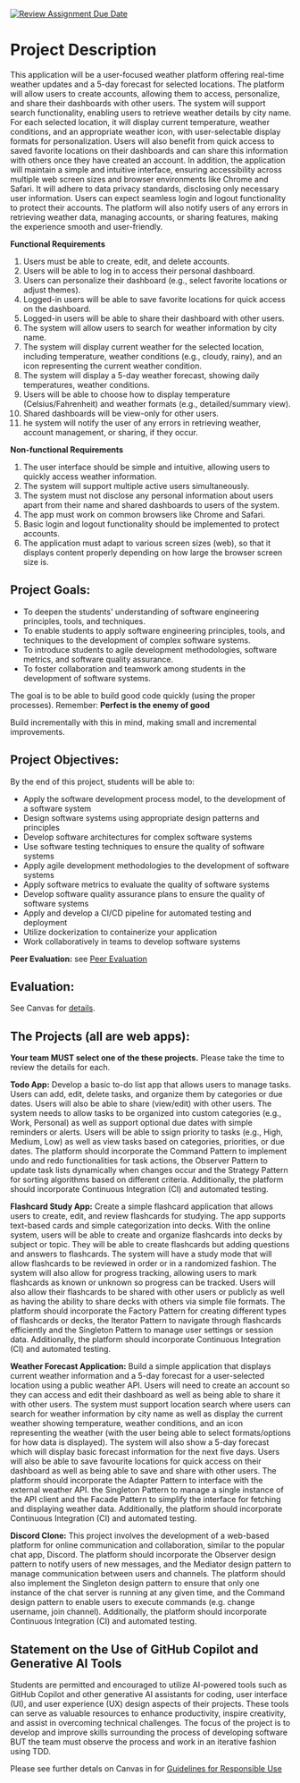 [![Review Assignment Due Date](https://classroom.github.com/assets/deadline-readme-button-22041afd0340ce965d47ae6ef1cefeee28c7c493a6346c4f15d667ab976d596c.svg)](https://classroom.github.com/a/HWOPiRJG)

# Project Description

 This application will be a user-focused weather platform offering real-time weather updates and a 5-day forecast for selected locations. The platform will allow users to create accounts, allowing them to access, personalize, and share their dashboards with other users. The system will support search functionality, enabling users to retrieve weather details by city name. For each selected location, it will display current temperature, weather conditions, and an appropriate weather icon, with user-selectable display formats for personalization. Users will also benefit from quick access to saved favorite locations on their dashboards and can share this information with others once they have created an account. In addition, the application will maintain a simple and intuitive interface, ensuring accessibility across multiple web screen sizes and browser environments like Chrome and Safari. It will adhere to data privacy standards, disclosing only necessary user information. Users can expect seamless login and logout functionality to protect their accounts. The platform will also notify users of any errors in retrieving weather data, managing accounts, or sharing features, making the experience smooth and user-friendly.

**Functional Requirements**

1. Users must be able to create, edit, and delete accounts.
2. Users will be able to log in to access their personal dashboard.
3. Users can personalize their dashboard (e.g., select favorite locations or adjust themes).
4. Logged-in users will be able to save favorite locations for quick access on the dashboard.
5. Logged-in users will be able to share their dashboard with other users.
6. The system will allow users to search for weather information by city name.
7. The system will display current weather for the selected location, including temperature, weather conditions (e.g., cloudy, rainy), and an icon representing the current weather condition.
8. The system will display a 5-day weather forecast, showing daily temperatures, weather conditions.
9. Users will be able to choose how to display temperature (Celsius/Fahrenheit) and weather formats (e.g., detailed/summary view).
10. Shared dashboards will be view-only for other users.
11. he system will notify the user of any errors in retrieving weather, account management, or sharing, if they occur.


**Non-functional Requirements**

1. The user interface should be simple and intuitive, allowing users to quickly access weather information.
2. The system will support multiple active users simultaneously. 
3. The system must not disclose any personal information about users apart from their name and shared dashboards to users of the system.
4. The app must work on common browsers like Chrome and Safari.
5. Basic login and logout functionality should be implemented to protect accounts.
6. The application must adapt to various screen sizes (web), so that it displays content properly depending on how large the browser screen size is.

  
## Project Goals:

* To deepen the students' understanding of software engineering principles, tools, and techniques.
* To enable students to apply software engineering principles, tools, and techniques to the development of complex software systems.
* To introduce students to agile development methodologies, software metrics, and software quality assurance.
* To foster collaboration and teamwork among students in the development of software systems.

The goal is to be able to build good code quickly (using the proper processes).  Remember: **Perfect is the enemy of good**

Build incrementally with this in mind, making small and incremental improvements.   

## Project Objectives:

By the end of this project, students will be able to:

* Apply the software development process model, to the development of a software system
* Design software systems using appropriate design patterns and principles
* Develop software architectures for complex software systems
* Use software testing techniques to ensure the quality of software systems
* Apply agile development methodologies to the development of software systems
* Apply software metrics to evaluate the quality of software systems
* Develop software quality assurance plans to ensure the quality of software systems
* Apply and develop a CI/CD pipeline for automated testing and deployment
* Utilize dockerization to containerize your application
* Work collaboratively in teams to develop software systems

**Peer Evaluation:** see [Peer Evaluation](https://canvas.ubc.ca/courses/150415/pages/peer-evaluation?wrap=1)

## Evaluation: 

See Canvas for [details](https://canvas.ubc.ca/courses/150415/pages/the-project).

## The Projects (all are web apps):

**Your team MUST select one of the these projects.**  Please take the time to review the details for each.

**Todo App:**  Develop a basic to-do list app that allows users to manage tasks. Users can add, edit, delete tasks, and organize them by categories or due dates.  Users will also be able to share (view/edit) with other users.  The system needs to allow tasks to be organized into custom categories (e.g., Work, Personal) as well as support optional due dates with simple reminders or alerts.  Users will be able to ssign priority to tasks (e.g., High, Medium, Low) as well as view tasks based on categories, priorities, or due dates.  The platform should incorporate the Command Pattern to implement undo and redo functionalities for task actions, the Observer Pattern to update task lists dynamically when changes occur and the Strategy Pattern for sorting algorithms based on different criteria. Additionally, the platform should incorporate Continuous Integration (CI) and automated testing.

**Flashcard Study App:**  Create a simple flashcard application that allows users to create, edit, and review flashcards for studying. The app supports text-based cards and simple categorization into decks.  With the online system,  users will be able to create and organize flashcards into decks by subject or topic.  They will be able to create flashcards but adding questions and answers to flashcards.   The system will have a study mode that will allow flashcards to be reviewed in order or in a randomized fashion.   The system will also allow for progress tracking, allowing users to  mark flashcards as known or unknown so progress can be tracked.  Users will also allow their flashcards to be shared with other users or publicly as well as having the ability to share decks with others via simple file formats.  The platform should incorporate the Factory Pattern for creating different types of flashcards or decks, the Iterator Pattern to  navigate through flashcards efficiently and the Singleton Pattern to manage user settings or session data.  Additionally, the platform should incorporate Continuous Integration (CI) and automated testing.

**Weather Forecast Application:** Build a simple application that displays current weather information and a 5-day forecast for a user-selected location using a public weather API.  Users will need to create an account so they can access and edit  their dashboard as well as being able to share it with other users.  The system must support location search where users can search for weather information by city name as well as display the current weather showing temperature, weather conditions, and an icon representing the weather (with the user being able to select formats/options for how data is displayed).  The system will also show a 5-day forecast which will display basic forecast information for the next five days.  Users will also be able to save favourite locations for quick access on their dashboard as well as being able to save and share with other users.   The platform should incorporate the Adapter Pattern to interface with the external weather API. the Singleton Pattern to  manage a single instance of the API client and the Facade Pattern to simplify the interface for fetching and displaying weather data.   Additionally, the platform should incorporate Continuous Integration (CI) and automated testing.

**Discord Clone:** This project involves the development of a web-based platform for online communication and collaboration, similar to the popular chat app, Discord. The platform should incorporate the Observer design pattern to notify users of new messages, and the Mediator design pattern to manage communication between users and channels. The platform should also implement the Singleton design pattern to ensure that only one instance of the chat server is running at any given time, and the Command design pattern to enable users to execute commands (e.g. change username, join channel). Additionally, the platform should incorporate Continuous Integration (CI) and automated testing.

## Statement on the Use of GitHub Copilot and Generative AI Tools

Students are permitted and encouraged to utilize AI-powered tools such as GitHub Copilot and other generative AI assistants for coding, user interface (UI), and user experience (UX) design aspects of their projects. These tools can serve as valuable resources to enhance productivity, inspire creativity, and assist in overcoming technical challenges.  The focus of the project is to develop and improve skills surrounding the process of developing software BUT the team must observe the process and work in an iterative fashion using TDD.  

Please see further detals on Canvas in for [Guidelines for Responsible Use](https://canvas.ubc.ca/courses/150415/pages/the-project)
